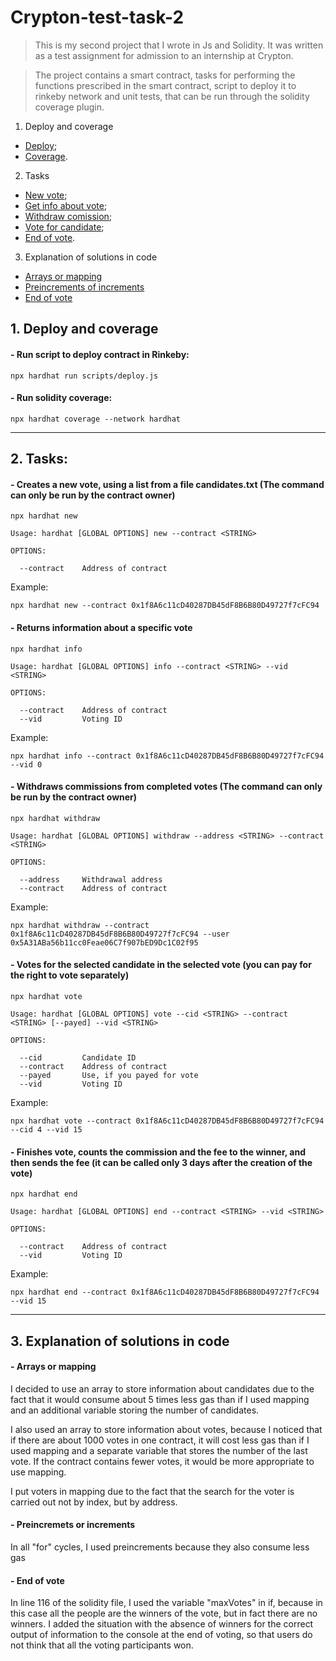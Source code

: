 # Crypton-test-task-2

>This is my second project that I wrote in Js and Solidity. It was written as a test assignment for admission to an internship at Crypton.

>The project contains a smart contract, tasks for performing the functions prescribed in the smart contract, script to deploy it to rinkeby network and unit tests, that can be run through the solidity coverage plugin.

1. Deploy and coverage
 + [Deploy](#Deploy);
 + [Coverage](#Coverage).
2. Tasks
 + [New vote](#New);
 + [Get info about vote](#Info);
 + [Withdraw comission](#Withdraw);
 + [Vote for candidate](#Vote);
 + [End of vote](#End).
3. Explanation of solutions in code
 + [Arrays or mapping](#AMExplanation)
 + [Preincrements of increments](#PIExplanation)
 + [End of vote](#EndExplanation)

## 1. Deploy and coverage

#### <a name="Deploy"></a> - Run script to deploy contract in Rinkeby:
```shell
npx hardhat run scripts/deploy.js
```
#### <a name="Coverage"></a> - Run solidity coverage:
```shell
npx hardhat coverage --network hardhat
```
-------------------------
## 2. Tasks:

#### <a name="New"> - Creates a new vote, using a list from a file candidates.txt (The command can only be run by the contract owner)
```shell
npx hardhat new

Usage: hardhat [GLOBAL OPTIONS] new --contract <STRING>

OPTIONS:

  --contract	Address of contract 
```
Example:
```shell
npx hardhat new --contract 0x1f8A6c11cD40287DB45dF8B6B80D49727f7cFC94
```

#### <a name="Info"></a> - Returns information about a specific vote
```shell
npx hardhat info

Usage: hardhat [GLOBAL OPTIONS] info --contract <STRING> --vid <STRING>

OPTIONS:

  --contract	Address of contract 
  --vid     	Voting ID 
```
Example:
```shell
npx hardhat info --contract 0x1f8A6c11cD40287DB45dF8B6B80D49727f7cFC94 --vid 0
```

#### <a name="Withdraw"></a> - Withdraws commissions from completed votes (The command can only be run by the contract owner)
```shell
npx hardhat withdraw

Usage: hardhat [GLOBAL OPTIONS] withdraw --address <STRING> --contract <STRING>

OPTIONS:

  --address 	Withdrawal address 
  --contract	Address of contract 
```
Example:
```shell
npx hardhat withdraw --contract 0x1f8A6c11cD40287DB45dF8B6B80D49727f7cFC94 --user 0x5A31ABa56b11cc0Feae06C7f907bED9Dc1C02f95
```
#### <a name="Vote"></a> - Votes for the selected candidate in the selected vote (you can pay for the right to vote separately)
```shell
npx hardhat vote

Usage: hardhat [GLOBAL OPTIONS] vote --cid <STRING> --contract <STRING> [--payed] --vid <STRING>

OPTIONS:

  --cid     	Candidate ID 
  --contract	Address of contract 
  --payed   	Use, if you payed for vote 
  --vid     	Voting ID 
```
Example:
```shell
npx hardhat vote --contract 0x1f8A6c11cD40287DB45dF8B6B80D49727f7cFC94 --cid 4 --vid 15 
```
#### <a name="End"></a> - Finishes vote, counts the commission and the fee to the winner, and then sends the fee (it can be called only 3 days after the creation of the vote)
```shell
npx hardhat end

Usage: hardhat [GLOBAL OPTIONS] end --contract <STRING> --vid <STRING>

OPTIONS:

  --contract	Address of contract 
  --vid     	Voting ID 
```
Example:
```shell
npx hardhat end --contract 0x1f8A6c11cD40287DB45dF8B6B80D49727f7cFC94 --vid 15 
```
--------------------------
## 3. Explanation of solutions in code
#### <a name="AMExplanation"></a> - Arrays or mapping
I decided to use an array to store information about candidates due to the fact that it would consume about 5 times less gas than if I used mapping and an additional variable storing the number of candidates.

I also used an array to store information about votes, because I noticed that if there are about 1000 votes in one contract, it will cost less gas than if I used mapping and a separate variable that stores the number of the last vote. If the contract contains fewer votes, it would be more appropriate to use mapping.
  
I put voters in mapping due to the fact that the search for the voter is carried out not by index, but by address.

#### <a name="PIExplanation"></a> - Preincremets or increments 
In all "for" cycles, I used preincrements because they also consume less gas
  
#### <a name="EndExplanation"></a> - End of vote
In line 116 of the solidity file, I used the variable "maxVotes" in if, because in this case all the people are the winners of the vote, but in fact there are no winners. I added the situation with the absence of winners for the correct output of information to the console at the end of voting, so that users do not think that all the voting participants won.
